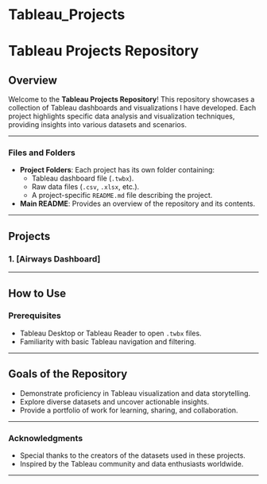 # Tableau_Projects
# Tableau Projects Repository

## Overview
Welcome to the **Tableau Projects Repository**! This repository showcases a collection of Tableau dashboards and visualizations I have developed. Each project highlights specific data analysis and visualization techniques, providing insights into various datasets and scenarios.

---

### Files and Folders
- **Project Folders**: Each project has its own folder containing:
  - Tableau dashboard file (`.twbx`).
  - Raw data files (`.csv`, `.xlsx`, etc.).
  - A project-specific `README.md` file describing the project.
- **Main README**: Provides an overview of the repository and its contents.

---

## Projects

### **1. [Airways Dashboard]**
---

## How to Use

### **Prerequisites**
- Tableau Desktop or Tableau Reader to open `.twbx` files.
- Familiarity with basic Tableau navigation and filtering.

---

## Goals of the Repository
- Demonstrate proficiency in Tableau visualization and data storytelling.
- Explore diverse datasets and uncover actionable insights.
- Provide a portfolio of work for learning, sharing, and collaboration.

---

### Acknowledgments
- Special thanks to the creators of the datasets used in these projects.
- Inspired by the Tableau community and data enthusiasts worldwide.

---

